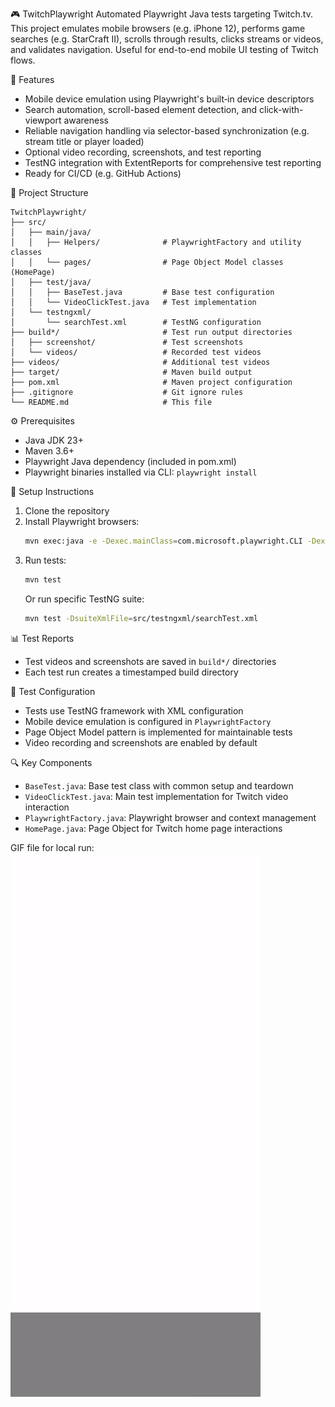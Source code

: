 🎮 TwitchPlaywright
Automated Playwright Java tests targeting Twitch.tv. This project emulates mobile browsers (e.g. iPhone 12), performs game searches (e.g. StarCraft II), scrolls through results, clicks streams or videos, and validates navigation. Useful for end-to-end mobile UI testing of Twitch flows.

🚀 Features
- Mobile device emulation using Playwright's built‑in device descriptors
- Search automation, scroll-based element detection, and click-with-viewport awareness
- Reliable navigation handling via selector-based synchronization (e.g. stream title or player loaded)
- Optional video recording, screenshots, and test reporting
- TestNG integration with ExtentReports for comprehensive test reporting
- Ready for CI/CD (e.g. GitHub Actions)

📁 Project Structure
```
TwitchPlaywright/
├── src/
│   ├── main/java/
│   │   ├── Helpers/              # PlaywrightFactory and utility classes
│   │   └── pages/                # Page Object Model classes (HomePage)
│   ├── test/java/
│   │   ├── BaseTest.java         # Base test configuration
│   │   └── VideoClickTest.java   # Test implementation
│   └── testngxml/
│       └── searchTest.xml        # TestNG configuration
├── build*/                       # Test run output directories
│   ├── screenshot/               # Test screenshots
│   └── videos/                   # Recorded test videos
├── videos/                       # Additional test videos
├── target/                       # Maven build output
├── pom.xml                       # Maven project configuration
├── .gitignore                    # Git ignore rules
└── README.md                     # This file
```

⚙️ Prerequisites
- Java JDK 23+
- Maven 3.6+
- Playwright Java dependency (included in pom.xml)
- Playwright binaries installed via CLI: `playwright install`

🔧 Setup Instructions
1. Clone the repository
2. Install Playwright browsers:
   ```bash
   mvn exec:java -e -Dexec.mainClass=com.microsoft.playwright.CLI -Dexec.args="install"
   ```
3. Run tests:
   ```bash
   mvn test
   ```
   Or run specific TestNG suite:
   ```bash
   mvn test -DsuiteXmlFile=src/testngxml/searchTest.xml
   ```

📊 Test Reports
- Test videos and screenshots are saved in `build*/` directories
- Each test run creates a timestamped build directory

🧪 Test Configuration
- Tests use TestNG framework with XML configuration
- Mobile device emulation is configured in `PlaywrightFactory`
- Page Object Model pattern is implemented for maintainable tests
- Video recording and screenshots are enabled by default

🔍 Key Components
- `BaseTest.java`: Base test class with common setup and teardown
- `VideoClickTest.java`: Main test implementation for Twitch video interaction
- `PlaywrightFactory.java`: Playwright browser and context management
- `HomePage.java`: Page Object for Twitch home page interactions

GIF file for local run: 
![alt text](https://github.com/akshatakm/TwitchPlaywright/blob/main/videos/7a9846b783328f137b1f506ae1dddec7.gif#:~:text=videos-,7a9846b783328f137b1f506ae1dddec7,-.gif)

